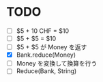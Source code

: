 # TODO
- [ ] $5 + 10 CHF = $10
- [ ] $5 + $5 = $10
- [ ] $5 + $5 が Money を返す
- [x] Bank.reduce(Money)
- [ ] Money を変換して換算を行う
- [ ] Reduce(Bank, String)